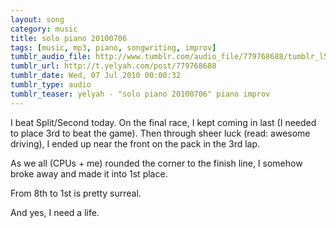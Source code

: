 ```yaml
---
layout: song
category: music
title: solo piano 20100706
tags: [music, mp3, piano, songwriting, improv]
tumblr_audio_file: http://www.tumblr.com/audio_file/779768688/tumblr_l568kwW8lT1qzo4ep
tumblr_url: http://t.yelyah.com/post/779768688
tumblr_date: Wed, 07 Jul 2010 00:00:32
tumblr_type: audio
tumblr_teaser: yelyah - "solo piano 20100706" piano improv
---
```

I beat Split/Second today. On the final race, I kept coming in last (I needed to place 3rd to beat the game). Then through sheer luck (read: awesome driving), I ended up near the front on the pack in the 3rd lap.

As we all (CPUs + me) rounded the corner to the finish line, I somehow broke away and made it into 1st place.

From 8th to 1st is pretty surreal.

And yes, I need a life.
